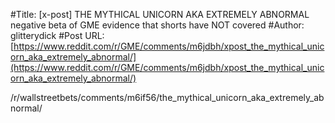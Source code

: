#Title: [x-post] THE MYTHICAL UNICORN AKA EXTREMELY ABNORMAL negative beta of GME evidence that shorts have NOT covered
#Author: glitterydick
#Post URL: [https://www.reddit.com/r/GME/comments/m6jdbh/xpost_the_mythical_unicorn_aka_extremely_abnormal/](https://www.reddit.com/r/GME/comments/m6jdbh/xpost_the_mythical_unicorn_aka_extremely_abnormal/)


/r/wallstreetbets/comments/m6if56/the_mythical_unicorn_aka_extremely_abnormal/